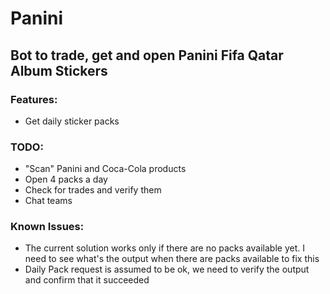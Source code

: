 # Panini
## Bot to trade, get and open Panini Fifa Qatar Album Stickers

### Features:
- Get daily sticker packs

### TODO:
- "Scan" Panini and Coca-Cola products
- Open 4 packs a day
- Check for trades and verify them
- Chat teams

### Known Issues:
- The current solution works only if there are no packs available yet. I need to see what's the output when there are packs available to fix this
- Daily Pack request is assumed to be ok, we need to verify the output and confirm that it succeeded
